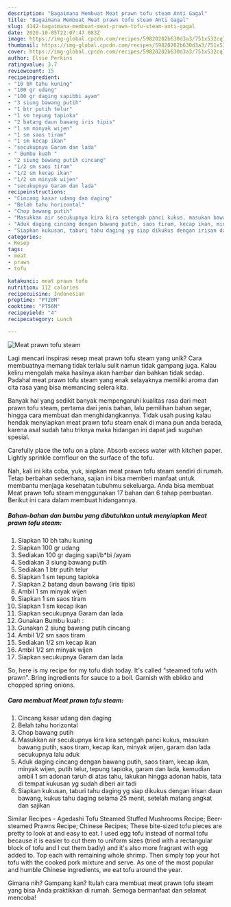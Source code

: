 ```yaml
---
description: "Bagaimana Membuat Meat prawn tofu steam Anti Gagal"
title: "Bagaimana Membuat Meat prawn tofu steam Anti Gagal"
slug: 4142-bagaimana-membuat-meat-prawn-tofu-steam-anti-gagal
date: 2020-10-05T22:07:47.083Z
image: https://img-global.cpcdn.com/recipes/59820202b630d3a3/751x532cq70/meat-prawn-tofu-steam-foto-resep-utama.jpg
thumbnail: https://img-global.cpcdn.com/recipes/59820202b630d3a3/751x532cq70/meat-prawn-tofu-steam-foto-resep-utama.jpg
cover: https://img-global.cpcdn.com/recipes/59820202b630d3a3/751x532cq70/meat-prawn-tofu-steam-foto-resep-utama.jpg
author: Elsie Perkins
ratingvalue: 3.7
reviewcount: 15
recipeingredient:
- "10 bh tahu kuning"
- "100 gr udang"
- "100 gr daging sapibbi ayam"
- "3 siung bawang putih"
- "1 btr putih telur"
- "1 sm tepung tapioka"
- "2 batang daun bawang iris tipis"
- "1 sm minyak wijen"
- "1 sm saos tiram"
- "1 sm kecap ikan"
- "secukupnya Garam dan lada"
- " Bumbu kuah "
- "2 siung bawang putih cincang"
- "1/2 sm saos tiram"
- "1/2 sm kecap ikan"
- "1/2 sm minyak wijen"
- "secukupnya Garam dan lada"
recipeinstructions:
- "Cincang kasar udang dan daging"
- "Belah tahu horizontal"
- "Chop bawang putih"
- "Masukkan air secukupnya kira kira setengah panci kukus, masukan bawang putih, saos tiram, kecap ikan, minyak wijen, garam dan lada secukupnya lalu aduk"
- "Aduk daging cincang dengan bawang putih, saos tiram, kecap ikan, minyak wijen, putih telur, tepung tapioka, garam dan lada, kemudian ambil 1 sm adonan taruh di atas tahu, lakukan hingga adonan habis, tata di tempat kukusan yg sudah diberi air tadi"
- "Siapkan kukusan, taburi tahu daging yg siap dikukus dengan irisan daun bawang, kukus tahu daging selama 25 menit, setelah matang angkat dan sajikan"
categories:
- Resep
tags:
- meat
- prawn
- tofu

katakunci: meat prawn tofu 
nutrition: 112 calories
recipecuisine: Indonesian
preptime: "PT20M"
cooktime: "PT56M"
recipeyield: "4"
recipecategory: Lunch

---
```



![Meat prawn tofu steam](https://img-global.cpcdn.com/recipes/59820202b630d3a3/751x532cq70/meat-prawn-tofu-steam-foto-resep-utama.jpg)

Lagi mencari inspirasi resep meat prawn tofu steam yang unik? Cara membuatnya memang tidak terlalu sulit namun tidak gampang juga. Kalau keliru mengolah maka hasilnya akan hambar dan bahkan tidak sedap. Padahal meat prawn tofu steam yang enak selayaknya memiliki aroma dan cita rasa yang bisa memancing selera kita.

Banyak hal yang sedikit banyak mempengaruhi kualitas rasa dari meat prawn tofu steam, pertama dari jenis bahan, lalu pemilihan bahan segar, hingga cara membuat dan menghidangkannya. Tidak usah pusing kalau hendak menyiapkan meat prawn tofu steam enak di mana pun anda berada, karena asal sudah tahu triknya maka hidangan ini dapat jadi suguhan spesial.

Carefully place the tofu on a plate. Absorb excess water with kitchen paper. Lightly sprinkle cornflour on the surface of the tofu.


Nah, kali ini kita coba, yuk, siapkan meat prawn tofu steam sendiri di rumah. Tetap berbahan sederhana, sajian ini bisa memberi manfaat untuk membantu menjaga kesehatan tubuhmu sekeluarga. Anda bisa membuat Meat prawn tofu steam menggunakan 17 bahan dan 6 tahap pembuatan. Berikut ini cara dalam membuat hidangannya.

<!--inarticleads1-->

##### Bahan-bahan dan bumbu yang dibutuhkan untuk menyiapkan Meat prawn tofu steam:

1. Siapkan 10 bh tahu kuning
1. Siapkan 100 gr udang
1. Sediakan 100 gr daging sapi/b*bi /ayam
1. Sediakan 3 siung bawang putih
1. Sediakan 1 btr putih telur
1. Siapkan 1 sm tepung tapioka
1. Siapkan 2 batang daun bawang (iris tipis)
1. Ambil 1 sm minyak wijen
1. Siapkan 1 sm saos tiram
1. Siapkan 1 sm kecap ikan
1. Siapkan secukupnya Garam dan lada
1. Gunakan  Bumbu kuah :
1. Gunakan 2 siung bawang putih cincang
1. Ambil 1/2 sm saos tiram
1. Sediakan 1/2 sm kecap ikan
1. Ambil 1/2 sm minyak wijen
1. Siapkan secukupnya Garam dan lada


So, here is my recipe for my tofu dish today. It&#39;s called &#34;steamed tofu with prawn&#34;. Bring ingredients for sauce to a boil. Garnish with ebikko and chopped spring onions. 

<!--inarticleads2-->

##### Cara membuat Meat prawn tofu steam:

1. Cincang kasar udang dan daging
1. Belah tahu horizontal
1. Chop bawang putih
1. Masukkan air secukupnya kira kira setengah panci kukus, masukan bawang putih, saos tiram, kecap ikan, minyak wijen, garam dan lada secukupnya lalu aduk
1. Aduk daging cincang dengan bawang putih, saos tiram, kecap ikan, minyak wijen, putih telur, tepung tapioka, garam dan lada, kemudian ambil 1 sm adonan taruh di atas tahu, lakukan hingga adonan habis, tata di tempat kukusan yg sudah diberi air tadi
1. Siapkan kukusan, taburi tahu daging yg siap dikukus dengan irisan daun bawang, kukus tahu daging selama 25 menit, setelah matang angkat dan sajikan


Similar Recipes - Agedashi Tofu Steamed Stuffed Mushrooms Recipe; Beer-steamed Prawns Recipe; Chinese Recipes; These bite-sized tofu pieces are pretty to look at and easy to eat. I used egg tofu instead of normal tofu because it is easier to cut them to uniform sizes (tried with a rectangular block of tofu and I cut them badly) and it&#39;s also more fragrant with egg added to. Top each with remaining whole shrimp. Then simply top your hot tofu with the cooked pork mixture and serve. As one of the most popular and humble Chinese ingredients, we eat tofu around the year. 

Gimana nih? Gampang kan? Itulah cara membuat meat prawn tofu steam yang bisa Anda praktikkan di rumah. Semoga bermanfaat dan selamat mencoba!
